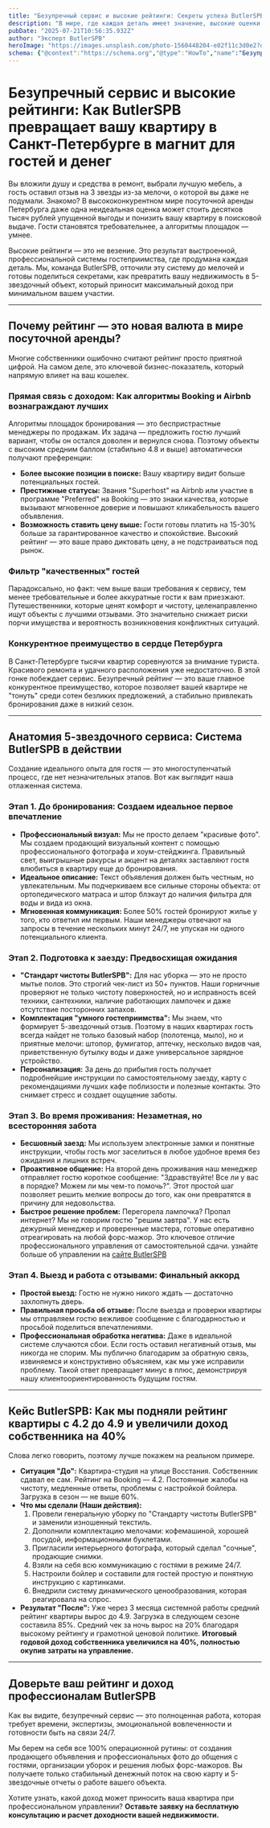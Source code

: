 ```yaml
---
title: "Безупречный сервис и высокие рейтинги: Секреты успеха ButlerSPB"
description: "В мире, где каждая деталь имеет значение, высокие оценки — это результат кропотливой работы и непоколебимой приверженности качеству. В новой статье блога ButlerSPB мы раскрываем принципы, которые лежат в основе нашего безупречного сервиса и помогают нам поддерживать доверие клиентов на самом высоком уровне."
pubDate: "2025-07-21T10:56:35.932Z"
author: "Эксперт ButlerSPB"
heroImage: "https://images.unsplash.com/photo-1560448204-e02f11c3d0e2?q=80&w=2070&auto=format&fit=crop"
schema: {"@context":"https://schema.org","@type":"HowTo","name":"Безупречный сервис и высокие рейтинги: Секреты успеха ButlerSPB","description":"В мире, где каждая деталь имеет значение, высокие оценки — это результат кропотливой работы и непоколебимой приверженности качеству. В новой статье блога ButlerSPB мы раскрываем принципы, которые лежат в основе нашего безупречного сервиса и помогают нам поддерживать доверие клиентов на самом высоком уровне.","image":{"@type":"ImageObject","url":"https://images.unsplash.com/photo-1560448204-e02f11c3d0e2?q=80&w=2070&auto=format&fit=crop"},"aggregateRating":{"@type":"AggregateRating","ratingValue":"4.8","reviewCount":897,"bestRating":"5","worstRating":"1"},"publisher":{"@type":"Organization","name":"Блог ButlerSPB","logo":{"@type":"ImageObject","url":"https://butlerspb-blog.netlify.app/favicon.ico"}},"mainEntityOfPage":{"@type":"WebPage","@id":"https://butlerspb-blog.netlify.app/blog/bezuprechnyy-servis-i-vysokie-reytingi/"}}
---
```


# Безупречный сервис и высокие рейтинги: Как ButlerSPB превращает вашу квартиру в Санкт-Петербурге в магнит для гостей и денег

Вы вложили душу и средства в ремонт, выбрали лучшую мебель, а гость оставил отзыв на 3 звезды из-за мелочи, о которой вы даже не подумали. Знакомо? В высококонкурентном мире посуточной аренды Петербурга даже одна неидеальная оценка может стоить десятков тысяч рублей упущенной выгоды и понизить вашу квартиру в поисковой выдаче. Гости становятся требовательнее, а алгоритмы площадок — умнее.

Высокие рейтинги — это не везение. Это результат выстроенной, профессиональной системы гостеприимства, где продумана каждая деталь. Мы, команда ButlerSPB, отточили эту систему до мелочей и готовы поделиться секретами, как превратить вашу недвижимость в 5-звездочный объект, который приносит максимальный доход при минимальном вашем участии.

---

## Почему рейтинг — это новая валюта в мире посуточной аренды?

Многие собственники ошибочно считают рейтинг просто приятной цифрой. На самом деле, это ключевой бизнес-показатель, который напрямую влияет на ваш кошелек.

### Прямая связь с доходом: Как алгоритмы Booking и Airbnb вознаграждают лучших

Алгоритмы площадок бронирования — это беспристрастные менеджеры по продажам. Их задача — предложить гостю лучший вариант, чтобы он остался доволен и вернулся снова. Поэтому объекты с высоким средним баллом (стабильно 4.8 и выше) автоматически получают преференции:

*   **Более высокие позиции в поиске:** Вашу квартиру видит больше потенциальных гостей.
*   **Престижные статусы:** Звания "Superhost" на Airbnb или участие в программе "Preferred" на Booking — это знаки качества, которые вызывают мгновенное доверие и повышают кликабельность вашего объявления.
*   **Возможность ставить цену выше:** Гости готовы платить на 15-30% больше за гарантированное качество и спокойствие. Высокий рейтинг — это ваше право диктовать цену, а не подстраиваться под рынок.

### Фильтр "качественных" гостей

Парадоксально, но факт: чем выше ваши требования к сервису, тем менее требовательные и более аккуратные гости к вам приезжают. Путешественники, которые ценят комфорт и чистоту, целенаправленно ищут объекты с лучшими отзывами. Это значительно снижает риски порчи имущества и вероятность возникновения конфликтных ситуаций.

### Конкурентное преимущество в сердце Петербурга

В Санкт-Петербурге тысячи квартир соревнуются за внимание туриста. Красивого ремонта и удачного расположения уже недостаточно. В этой гонке побеждает сервис. Безупречный рейтинг — это ваше главное конкурентное преимущество, которое позволяет вашей квартире не "тонуть" среди сотен безликих предложений, а стабильно привлекать бронирования даже в низкий сезон.

---

## Анатомия 5-звездочного сервиса: Система ButlerSPB в действии

Создание идеального опыта для гостя — это многоступенчатый процесс, где нет незначительных этапов. Вот как выглядит наша отлаженная система.

### Этап 1. До бронирования: Создаем идеальное первое впечатление

*   **Профессиональный визуал:** Мы не просто делаем "красивые фото". Мы создаем продающий визуальный контент с помощью профессионального фотографа и хоум-стейджинга. Правильный свет, выигрышные ракурсы и акцент на деталях заставляют гостя влюбиться в квартиру еще до бронирования.
*   **Идеальное описание:** Текст объявления должен быть честным, но увлекательным. Мы подчеркиваем все сильные стороны объекта: от ортопедического матраса и штор блэкаут до наличия фильтра для воды и вида из окна.
*   **Мгновенная коммуникация:** Более 50% гостей бронируют жилье у того, кто ответил им первым. Наши менеджеры отвечают на запросы в течение нескольких минут 24/7, не упуская ни одного потенциального клиента.

### Этап 2. Подготовка к заезду: Предвосхищая ожидания

*   **"Стандарт чистоты ButlerSPB":** Для нас уборка — это не просто мытье полов. Это строгий чек-лист из 50+ пунктов. Наши горничные проверяют не только чистоту поверхностей, но и исправность всей техники, сантехники, наличие работающих лампочек и даже отсутствие посторонних запахов.
*   **Комплектация "умного гостеприимства":** Мы знаем, что формирует 5-звездочный отзыв. Поэтому в наших квартирах гость всегда найдет не только базовый набор (полотенца, мыло), но и приятные мелочи: штопор, фумигатор, аптечку, несколько видов чая, приветственную бутылку воды и даже универсальное зарядное устройство.
*   **Персонализация:** За день до прибытия гость получает подробнейшие инструкции по самостоятельному заезду, карту с рекомендациями лучших кафе поблизости и полезные контакты. Это снимает стресс и создает ощущение заботы.

### Этап 3. Во время проживания: Незаметная, но всесторонняя забота

*   **Бесшовный заезд:** Мы используем электронные замки и понятные инструкции, чтобы гость мог заселиться в любое удобное время без ожидания и лишних встреч.
*   **Проактивное общение:** На второй день проживания наш менеджер отправляет гостю короткое сообщение: "Здравствуйте! Все ли у вас в порядке? Можем ли мы чем-то помочь?". Этот простой шаг позволяет решить мелкие вопросы до того, как они превратятся в причину для недовольства.
*   **Быстрое решение проблем:** Перегорела лампочка? Пропал интернет? Мы не говорим гостю "решим завтра". У нас есть дежурный менеджер и проверенные мастера, готовые оперативно отреагировать на любой форс-мажор. Это ключевое отличие профессионального управления от самостоятельной сдачи. узнайте больше об управлении на <a href="https://butlerspb.ru/rent" target="_blank" rel="nofollow">сайте ButlerSPB</a>

### Этап 4. Выезд и работа с отзывами: Финальный аккорд

*   **Простой выезд:** Гостю не нужно никого ждать — достаточно захлопнуть дверь.
*   **Правильная просьба об отзыве:** После выезда и проверки квартиры мы отправляем гостю вежливое сообщение с благодарностью и просьбой поделиться впечатлениями.
*   **Профессиональная обработка негатива:** Даже в идеальной системе случаются сбои. Если гость оставил негативный отзыв, мы никогда не спорим. Мы публично благодарим за обратную связь, извиняемся и конструктивно объясняем, как мы уже исправили проблему. Такой ответ превращает минус в плюс, демонстрируя нашу клиентоориентированность будущим гостям.

---

## Кейс ButlerSPB: Как мы подняли рейтинг квартиры с 4.2 до 4.9 и увеличили доход собственника на 40%

Слова легко говорить, поэтому лучше покажем на реальном примере.

*   **Ситуация "До":** Квартира-студия на улице Восстания. Собственник сдавал ее сам. Рейтинг на Booking — 4.2. Постоянные жалобы на чистоту, медленные ответы, проблемы с настройкой бойлера. Загрузка в сезон — не выше 60%.
*   **Что мы сделали (Наши действия):**
    1.  Провели генеральную уборку по "Стандарту чистоты ButlerSPB" и заменили изношенный текстиль.
    2.  Дополнили комплектацию мелочами: кофемашиной, хорошей посудой, информационными буклетами.
    3.  Пригласили интерьерного фотографа, который сделал "сочные", продающие снимки.
    4.  Взяли на себя всю коммуникацию с гостями в режиме 24/7.
    5.  Настроили бойлер и составили для гостей простую и понятную инструкцию с картинками.
    6.  Внедрили систему динамического ценообразования, которая реагировала на спрос.
*   **Результат "После":** Уже через 3 месяца системной работы средний рейтинг квартиры вырос до 4.9. Загрузка в следующем сезоне составила 85%. Средний чек за ночь вырос на 20% благодаря высокому рейтингу и грамотной ценовой политике. **Итоговый годовой доход собственника увеличился на 40%, полностью окупив затраты на управление.**

---

## Доверьте ваш рейтинг и доход профессионалам ButlerSPB

Как вы видите, безупречный сервис — это полноценная работа, которая требует времени, экспертизы, эмоциональной вовлеченности и готовности быть на связи 24/7.

Мы берем на себя все 100% операционной рутины: от создания продающего объявления и профессиональных фото до общения с гостями, организации уборок и решения любых форс-мажоров. Вы получаете только стабильный денежный поток на свою карту и 5-звездочные отчеты о работе вашего объекта.

Хотите узнать, какой доход может приносить ваша квартира при профессиональном управлении? **Оставьте заявку на бесплатную консультацию и расчет доходности вашей недвижимости.**